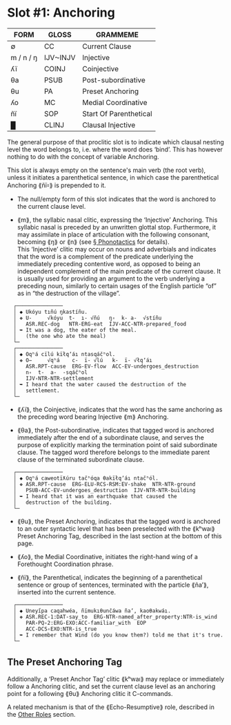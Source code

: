 # Slot #1: Anchoring

|                FORM                 |  GLOSS   |                GRAMMEME                 |
|-------------------------------------|----------|-----------------------------------------|
| ∅                                   | CC       | Current Clause                          |
| m / n / ŋ                           | IJV⁓INJV | Injective                               |
| ʎï                                  | COINJ    | Coinjective                             |
| θa                                  | PSUB     | Post-subordinative                      |
| θu                                  | PA       | Preset Anchoring                        |
| ʎo                                  | MC       | Medial Coordinative                     |
| ñï                                  | SOP      | Start Of Parenthetical                  |
| █                                   | CLINJ    | Clausal Injective                       |

The general purpose of that proclitic slot is to indicate which clausal nesting level the word belongs to, i.e. where the word does ‘bind’. This has however nothing to do with the concept of variable Anchoring.  
  
This slot is always empty on the sentence's main verb (the root verb), unless it initiates a parenthetical sentence, in which case the parenthetical Anchoring ⟪ñï꞊⟫ is prepended to it.  
  
* The null/empty form of this slot indicates that the word is anchored to the current clause level.  
  
* ⟪m⟫, the syllabic nasal clitic, expressing the ‘Injective’ Anchoring. This syllabic nasal is preceded by an unwritten glottal stop. Furthermore, it may assimilate in place of articulation with the following consonant, becoming ⟪ŋ⟫ or ⟪n⟫ (see [§ Phonotactics](../phonotactics.md) for details).  
This ‘Injective’ clitic may occur on nouns and adverbials and indicates that the word is a complement of the predicate underlying the immediately preceding contentive word, as opposed to being an independent complement of the main predicate of the current clause. It is usually used for providing an argument to the verb underlying a preceding noun, similarly to certain usages of the English particle “of” as in “the destruction of the village”.    

```  
  ┌───────────────  
  │ ◆ Ukóyu tıñú ŋkastíñu.  
  │ ❖ U-     √kóyu  t-  ı- √ñú   ŋ꞊  k- a-  √stíñu
  │   ASR.REC-dog   NTR-ERG-eat  IJV꞊ACC-NTR-prepared_food  
  │ ➥ It was a dog, the eater of the meal.
  │   (the one who ate the meal)  
  └─  
  ┌───────────────  
  │ ◆ Oqʰá cïlú kïłqʼáı ntasqáčʰol.  
  │ ❖ O−     √qʰá    c-  ï- √lú   k-  ï- √łqʼáı
  │   ASR.RPT-cause  ERG-EV-flow  ACC-EV-undergoes_destruction
  │   n꞊  t-  a-  -sqáčʰol
  │   IJV꞊NTR-NTR-settlement  
  │ ➥ I heard that the water caused the destruction of the
  │   settlement.  
  └─  
```  

* ⟪ʎï⟫, the Coinjective, indicates that the word has the same anchoring as the preceding word bearing Injective ⟪m⟫ Anchoring.

* ⟪θa⟫, the Post-subordinative, indicates that tagged word is anchored immediately after the end of a subordinate clause, and serves the purpose of explicitly marking the termination point of said subordinate clause. The tagged word therefore belongs to the immediate parent clause of the terminated subordinate clause.

```
  ┌───────────────  
  │ ◆ Oqʰá caweotïƛúru tačʰóqa θakïłqʼáı ntačʰól.  
  │ ❖ ASR.RPT-cause  ERG-ELU-RCS-RSM:EV-shake  NTR-NTR-ground
  │   PSUB꞊ACC-EV-undergoes_destruction  IJV꞊NTR-NTR-building 
  │ ➥ I heard that it was an earthquake that caused the
  │   destruction of the building.  
  └─  
```

* ⟪θu⟫, the Preset Anchoring, indicates that the tagged word is anchored to an outer syntactic level that has been preselected with the ⟪kʰwaı⟫ Preset Anchoring Tag, described in the last section at the bottom of this page.

* ⟪ʎo⟫, the Medial Coordinative, initiates the right-hand wing of a Forethought Coordination phrase.

* ⟪ñï⟫, the Parenthetical, indicates the beginning of a parenthetical sentence or group of sentences, terminated with the particle ⟪ñaʼ⟫, inserted into the current sentence.
  
```
  ┌───────────────  
  │ ◆ Uneyı̋pa caqahwéa, ñïmukıθunčáwa ñaʼ, kaoθakwáı.
  │ ❖ ASR.REC-1:DAT-say_to  ERG-NTR-named_after_property:NTR-is_wind
  │   PAR꞊PQ꞊2:ERG-EXO:ACC-familiar_with  EOP
  │   ACC-DCS꞊EXO:NTR-is_true
  │ ➥ I remember that Wind (do you know them?) told me that it's true.
  └─  
```

## The Preset Anchoring Tag

Additionally, a ‘Preset Anchor Tag’ clitic ⟪kʰwaı⟫ may replace or immediately follow a Anchoring clitic, and set the current clause level as an anchoring point for a following ⟪θu⟫ Anchoring clitic it C-commands.

A related mechanism is that of the ⟪Echo-Resumptive⟫ role, described in the [Other Roles](./roles/other-roles.md) section.

